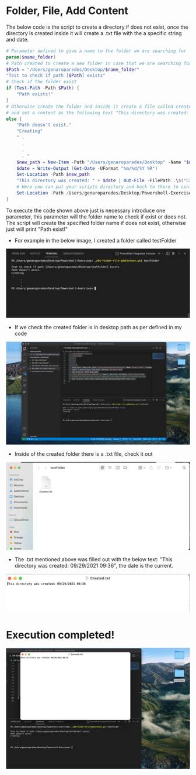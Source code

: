 # Folder, File, Add Content

The below code is the script to create a directory if does not exist, once the directory is created inside it will create a .txt file with the a specific string and date.

```powershell
# Parameter defined to give a name to the folder we are searching for
param($name_folder)
# Path created to create a new folder in case that we are searching for does not exist 
$Path = "/Users/genaroparedes/Desktop/$name_folder"
"Test to check if path [$Path] exists"
# Check if the folder exist
if (Test-Path -Path $Path) {
    "Path exists!"
} 
# Otherwise create the folder and inside it create a file called created.txt
# and set a content as the following text "This directory was created: "
else {
    "Path doesn't exist."
    "Creating"
    " .
      .
      .
      . "
    $new_path = New-Item -Path "/Users/genaroparedes/Desktop" -Name "$name_folder" -ItemType "directory"
    $date = Write-Output (Get-Date -UFormat "%m/%d/%Y %R")
    Set-Location -Path $new_path
    "This directory was created: " + $date | Out-File -FilePath .\$("Created").txt
    # Here you can put your scripts directory and back to there to continue working
    Set-Location -Path /Users/genaroparedes/Desktop/Powershell-Exercises
}
```

To execute the code shown above just is necessary introduce one parameter, this parameter will the folder name to check if exist or does not. The script will create the specified folder name if does not exist, otherwise just will print "Path exist!"

- For example in the below image, I created a folder called testFolder

![Screen Shot 2021-09-29 at 9.37.08.png](Folder,%20File,%20Add%20Content%20721bb7a4cb514c03bbc3e9c25bddf2f1/Screen_Shot_2021-09-29_at_9.37.08.png)

- If we check the created folder is in desktop path as per defined in my code

![Screen Shot 2021-09-29 at 9.39.48.png](Folder,%20File,%20Add%20Content%20721bb7a4cb514c03bbc3e9c25bddf2f1/Screen_Shot_2021-09-29_at_9.39.48.png)

- Inside of the created folder there is a .txt file, check it out

![Screen Shot 2021-09-29 at 9.42.44.png](Folder,%20File,%20Add%20Content%20721bb7a4cb514c03bbc3e9c25bddf2f1/Screen_Shot_2021-09-29_at_9.42.44.png)

- The .txt mentioned above was filled out with the below text: "This directory was created: 09/29/2021 09:36", the date is the current.

![Screen Shot 2021-09-29 at 9.45.47.png](Folder,%20File,%20Add%20Content%20721bb7a4cb514c03bbc3e9c25bddf2f1/Screen_Shot_2021-09-29_at_9.45.47.png)

# Execution completed!

![Screen Shot 2021-09-29 at 9.47.49.png](Folder,%20File,%20Add%20Content%20721bb7a4cb514c03bbc3e9c25bddf2f1/Screen_Shot_2021-09-29_at_9.47.49.png)